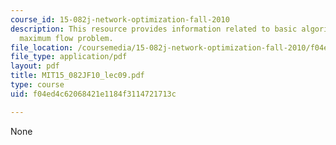 ```yaml
---
course_id: 15-082j-network-optimization-fall-2010
description: This resource provides information related to basic algorithms for the
  maximum flow problem.
file_location: /coursemedia/15-082j-network-optimization-fall-2010/f04ed4c62068421e1184f3114721713c_MIT15_082JF10_lec09.pdf
file_type: application/pdf
layout: pdf
title: MIT15_082JF10_lec09.pdf
type: course
uid: f04ed4c62068421e1184f3114721713c

---
```

None